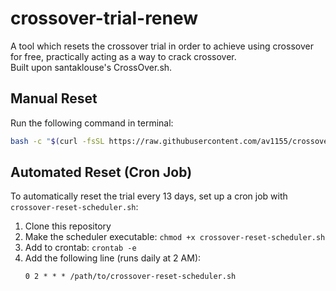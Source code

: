 # crossover-trial-renew

A tool which resets the crossover trial in order to achieve using crossover for free, practically acting as a way to crack crossover.  
Built upon santaklouse's CrossOver.sh.

## Manual Reset

Run the following command in terminal:

```bash
bash -c "$(curl -fsSL https://raw.githubusercontent.com/av1155/crossover-reset/refs/heads/main/reset-crossover.sh)"
```

## Automated Reset (Cron Job)

To automatically reset the trial every 13 days, set up a cron job with `crossover-reset-scheduler.sh`:

1. Clone this repository
2. Make the scheduler executable: `chmod +x crossover-reset-scheduler.sh`
3. Add to crontab: `crontab -e`
4. Add the following line (runs daily at 2 AM):
   ```
   0 2 * * * /path/to/crossover-reset-scheduler.sh
   ```
